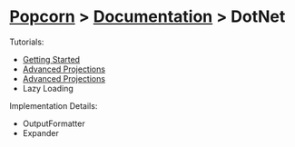 # [Popcorn](../../README.md) > [Documentation](../Documentation.md) > DotNet

Tutorials:
+ [Getting Started](DotNetTutorialGettingStarted.md)
+ [Advanced Projections](DotNetTutorialAdvancedProjections.md)
+ [Advanced Projections](DotNetTutorialDefaultIncludes.md)
+ Lazy Loading

Implementation Details:
+ OutputFormatter
+ Expander

